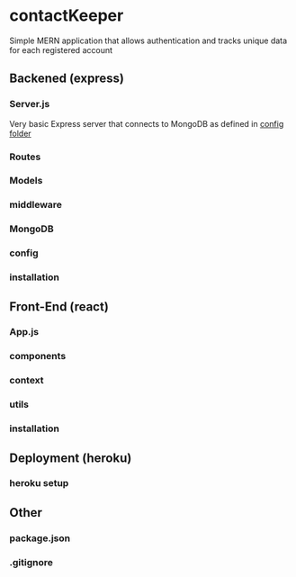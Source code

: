 # contactKeeper
Simple MERN application that allows authentication and tracks unique data for each registered account


## Backened (express)
### Server.js
Very basic Express server that connects to MongoDB as defined in [config folder](/config/db.js)
### Routes
### Models
### middleware
### MongoDB
### config
### installation

## Front-End (react)
### App.js
### components
### context
### utils
### installation

## Deployment (heroku)
### heroku setup
## Other
### package.json
### .gitignore
